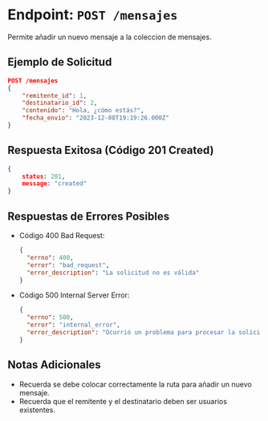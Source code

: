 <!-- Documentacion de un endpoint post que añade un nuevo mensaje a la coleccion mensajes -->

# Endpoint: `POST /mensajes`

Permite añadir un nuevo mensaje a la coleccion de mensajes.

## Ejemplo de Solicitud

```json
POST /mensajes
{
    "remitente_id": 1,
    "destinatario_id": 2,
    "contenido": "Hola, ¿cómo estás?",
    "fecha_envio": "2023-12-08T19:19:26.000Z"
}
```

## Respuesta Exitosa (Código 201 Created)

```json
{
    status: 201,
    message: "created"
}
```

## Respuestas de Errores Posibles

- Código 400 Bad Request:

  ```json
  {
    "errno": 400,
    "error": "bad_request",
    "error_description": "La solicitud no es válida"
  }
  ```

- Código 500 Internal Server Error:

  ```json
  {
    "errno": 500,
    "error": "internal_error",
    "error_description": "Ocurrió un problema para procesar la solicitud"
  }
  ```

## Notas Adicionales

- Recuerda se debe colocar correctamente la ruta para añadir un nuevo mensaje.
- Recuerda que el remitente y el destinatario deben ser usuarios existentes.

